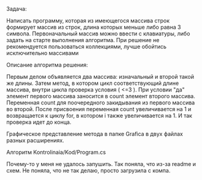﻿Задача:

Написать программу, которая из имеющегося массива строк формирует массив из строк, длина которых меньше либо равна 3 символа. 
Первоначальный массив можно ввести с клавиатуры, либо задать на старте выполнения алгоритма. 
При решение не рекомендуется пользоваться коллекциями, лучше обойтись исключительно массивами

Описание алгоритма решения:

Первым делом объявляется два массива: изначальный и второй такой же длины. Затем метод, в котором цикл соответствующий длине массива, внутри цикла проверка условия ( <=3 ). 
При условии "да" элемент первого массива заносится в count элемент второго массива. Переменная count для поочередного закидывания из первого массива во второй. 
После присвоения переменная count увеличивается на 1 и возвращается к циклу for, в котором i также увеличивается на 1. И так проверка идет до конца.

Графическое представление метода в папке Grafica в двух файлах разных расширениях.

Алгоритм Kontrolinaia/Kod/Program.cs

Почему-то у меня не удалось запушить. Так поняла, что из-за readme и схем. Не поняла, что не так делаю, просто загрузила с компа.
